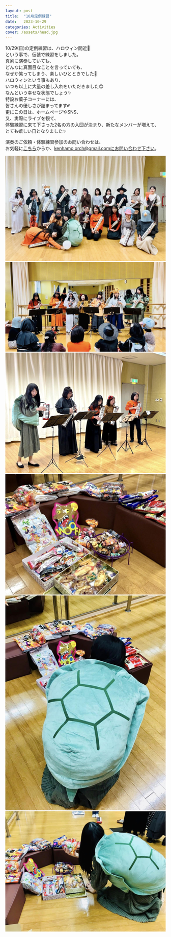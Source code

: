 ```yaml
---
layout: post
title:  "10月定例練習"
date:   2023-10-29 
categories: Activities
cover: /assets/head.jpg
---
```

  
10/29(日)の定例練習は、ハロウィン間近🎃  
という事で、仮装で練習をしました。  
真剣に演奏していても、  
どんなに真面目なことを言っていても、  
なぜか笑ってしまう、楽しいひとときでした🤣  
ハロウィンという事もあり、  
いつも以上に大量の差し入れをいただきました😊  
なんという幸せな状態でしょう✨  
特設お菓子コーナーには、  
皆さんの優しさが詰まってます💕  
更にこの日は、ホームページやSNS、  
又、実際にライブを観て、  
体験練習に来て下さった2名の方の入団が決まり、新たなメンバーが増えて、  
とても嬉しい日となりました✨  
  
演奏のご依頼・体験練習参加のお問い合わせは、  
お気軽に[こちら](https://docs.google.com/forms/d/e/1FAIpQLSeOdIlDB3uChvhrr9F543WjyJz2orR1FHCYdYVnwKcQU6wVcg/viewform)からか、kenhamo.orch@gmail.comにお問い合わせ下さい。
 
<img border="0" src="/assets/20231029-1.jpg">      
<img border="0" src="/assets/20231029-2.jpg">   
<img border="0" src="/assets/20231029-3.jpg">   
<img border="0" src="/assets/20231029-4.jpg">   
<img border="0" src="/assets/20231029-5.jpg">  
<img border="0" src="/assets/20231029-6.jpg">  